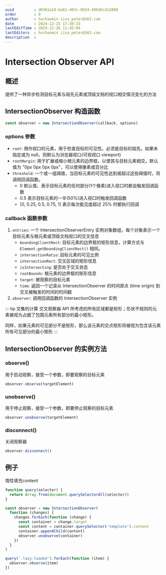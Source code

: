 ```yaml
---
uuid         : d0361a18-6a61-483c-8924-49626cd12080
order        : 0
author       : huchaomin iisa_peter@163.com
date         : 2024-12-25 17:30:33
lastEditTime : 2024-12-26 11:45:04
lastEditors  : huchaomin iisa_peter@163.com
description  :
---
```


# Intersection Observer API

## 概述

提供了一种异步检测目标元素与祖先元素或顶级文档的视口相交情况变化的方法

## IntersectionObserver 构造函数

```ts
const observer = new IntersectionObserver(callback, options)
```

### options 参数

- `root`: 用作视口的元素，用于检查目标的可见性。必须是目标的祖先。如果未指定或为 null，则默认为浏览器视口(可视视口 viewport)
- `rootMargin`: 用于扩展或缩小根元素的边界框，以使其与目标元素相交。默认值为 "0px 0px 0px 0px"，可以使用像素或百分比
- `threshold`: 一个或一组阈值，当目标元素的可见性达到或超过这些阈值时，将调用回调函数。
  - 0 默认值，表示目标元素的任何部分(1个像素)进入视口时都会触发回调函数
  - 0.5 表示目标元素的一半(50%)进入视口时触发回调函数
  - [0, 0.25, 0.5, 0.75, 1] 表示每次能见度超过 25% 时都执行回调

### callback 函数参数

1. `entries`: 一个 IntersectionObserverEntry 实例对象数组，每个对象表示一个目标元素与根元素或顶级文档视口的交叉信息
    - `boundingClientRect`: 目标元素的边界框的矩形信息，计算方式与 `Element.getBoundingClientRect()` 相同。
    - `intersectionRatio`: 目标元素的可见比例
    - `intersectionRect`: 交叉区域的矩形信息
    - `isIntersecting`: 是否处于交叉状态
    - `rootBounds`: 根元素的边界框的矩形信息
    - `target`: 被观察的目标元素
    - `time`: 返回一个记录从 IntersectionObserver 的时间原点 (time origin) 到交叉被触发的时间的时间戳
2. `observer`: 调用回调函数的 IntersectionObserver 实例

::: tip 交集的计算
交叉观察器 API 所考虑的所有区域都是矩形；形状不规则的元素被视为占据了包围元素所有部分的最小矩形。

同样，如果元素的可见部分不是矩形，那么该元素的交点矩形将被视为包含该元素所有可见部分的最小矩形
:::

## IntersectionObserver 的实例方法

### observe()

用于启动观察，接受一个参数，即要观察的目标元素

```ts
observer.observe(targetElement)
```

### unobserve()

用于停止观察，接受一个参数，即要停止观察的目标元素

```ts
observer.unobserve(targetElement)
```

### disconnect()

关闭观察器

```ts
observer.disconnect()
```

## 例子

惰性填充content

```ts
function query(selector) {
  return Array.from(document.querySelectorAll(selector))
}

const observer = new IntersectionObserver(
  function (changes) {
    changes.forEach(function (change) {
      const container = change.target
      const content = container.querySelector('template').content
      container.appendChild(content)
      observer.unobserve(container)
    })
  }
)

query('.lazy-loaded').forEach(function (item) {
  observer.observe(item)
})
```
